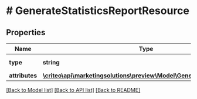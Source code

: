 # # GenerateStatisticsReportResource

## Properties

Name | Type | Description | Notes
------------ | ------------- | ------------- | -------------
**type** | **string** | Type of the resource. | [optional]
**attributes** | [**\criteo\api\marketingsolutions\preview\Model\GenerateStatisticsReport**](GenerateStatisticsReport.md) |  | [optional]

[[Back to Model list]](../../README.md#models) [[Back to API list]](../../README.md#endpoints) [[Back to README]](../../README.md)
